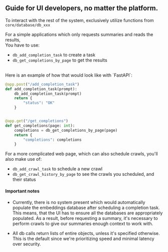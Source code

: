 ## Guide for UI developers, no matter the platform.
To interact with the rest of the system, exclusively utilize functions from `core/database/db_xxx`

For a simple applications which only requests summaries and reads the results,<br>
You have to use:
* `db_add_completion_task` to create a task
* `db_get_completions_by_page` to get the results

<br>
Here is an example of how that would look like with `FastAPI`:

```py
@app.post("/add_completion_task")
def add_completion_task(prompt):
    db_add_completion_task(prompt)
    return {
        "status": "OK"
    }


@app.get("/get_completions")
def get_completions(page: int):
    completions = db_get_completions_by_page(page)
    return {
        "completions": completions
    }
```

For a more complicated web page, which can also schedule crawls,
you'll also make use of:
* `db_add_crawl_task` to schedule a new crawl
* `db_get_crawl_history_by_page` to see the crawls you scheduled, and their status

#### Important notes
* Currently, there is no system present which would automatically populate
the embeddings database after scheduling a completion task.
This means, that the UI has to ensure all the databases are appropriately populated.
As a result, before requesting a summary, it's necessary to perform crawls
to give our summaries enough context to work with.

* All db calls return lists of entire objects, unless it's specified otherwise.
This is the default since we're prioritizing speed and minimal latency over 
security.